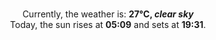 <p  align="center"><br/>Currently, the weather is: <b> 27°C, <i>clear sky</i></b></br>Today, the sun rises at <b>05:09</b> and sets at <b>19:31</b>.</p>